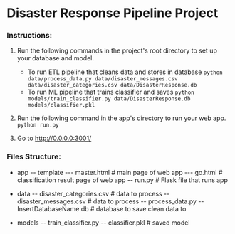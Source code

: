 # Disaster Response Pipeline Project

### Instructions:
1. Run the following commands in the project's root directory to set up your database and model.

    - To run ETL pipeline that cleans data and stores in database
        `python data/process_data.py data/disaster_messages.csv data/disaster_categories.csv data/DisasterResponse.db`
    - To run ML pipeline that trains classifier and saves
        `python models/train_classifier.py data/DisasterResponse.db models/classifier.pkl`

2. Run the following command in the app's directory to run your web app.
    `python run.py`

3. Go to http://0.0.0.0:3001/

### Files Structure:

- app
-- template
--- master.html  # main page of web app
--- go.html  # classification result page of web app
-- run.py  # Flask file that runs app

- data
-- disaster_categories.csv  # data to process 
-- disaster_messages.csv  # data to process
-- process_data.py
-- InsertDatabaseName.db   # database to save clean data to

- models
-- train_classifier.py
-- classifier.pkl  # saved model 
